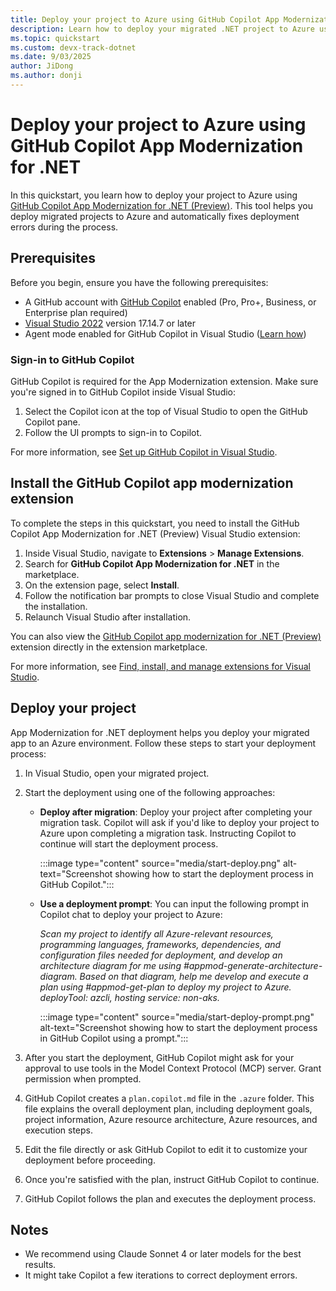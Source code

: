 ```yaml
---
title: Deploy your project to Azure using GitHub Copilot App Modernization for .NET
description: Learn how to deploy your migrated .NET project to Azure using GitHub Copilot App Modernization for .NET.
ms.topic: quickstart
ms.custom: devx-track-dotnet
ms.date: 9/03/2025
author: JiDong
ms.author: donji
---
```


# Deploy your project to Azure using GitHub Copilot App Modernization for .NET

In this quickstart, you learn how to deploy your project to Azure using [GitHub Copilot App Modernization for .NET (Preview)](https://aka.ms/appmod-dotnet-marketplace). This tool helps you deploy migrated projects to Azure and automatically fixes deployment errors during the process.

## Prerequisites

Before you begin, ensure you have the following prerequisites:

- A GitHub account with [GitHub Copilot](https://github.com/features/copilot) enabled (Pro, Pro+, Business, or Enterprise plan required)
- [Visual Studio 2022](https://visualstudio.microsoft.com/downloads/) version 17.14.7 or later
- Agent mode enabled for GitHub Copilot in Visual Studio ([Learn how](/visualstudio/ide/copilot-agent-mode))

### Sign-in to GitHub Copilot

GitHub Copilot is required for the App Modernization extension. Make sure you're signed in to GitHub Copilot inside Visual Studio:

1. Select the Copilot icon at the top of Visual Studio to open the GitHub Copilot pane.
1. Follow the UI prompts to sign-in to Copilot.

For more information, see [Set up GitHub Copilot in Visual Studio](/visualstudio/ide/visual-studio-github-copilot-install-and-states).

## Install the GitHub Copilot app modernization extension

To complete the steps in this quickstart, you need to install the GitHub Copilot App Modernization for .NET (Preview) Visual Studio extension:

1. Inside Visual Studio, navigate to **Extensions** > **Manage Extensions**.
1. Search for **GitHub Copilot App Modernization for .NET** in the marketplace.
1. On the extension page, select **Install**.
1. Follow the notification bar prompts to close Visual Studio and complete the installation.
1. Relaunch Visual Studio after installation.

You can also view the [GitHub Copilot app modernization for .NET (Preview)](https://aka.ms/appmod-dotnet-marketplace) extension directly in the extension marketplace.

For more information, see [Find, install, and manage extensions for Visual Studio](/visualstudio/ide/finding-and-using-visual-studio-extensions).

## Deploy your project

App Modernization for .NET deployment helps you deploy your migrated app to an Azure environment. Follow these steps to start your deployment process:

1. In Visual Studio, open your migrated project.

1. Start the deployment using one of the following approaches:

    - **Deploy after migration**: Deploy your project after completing your migration task. Copilot will ask if you'd like to deploy your project to Azure upon completing a migration task. Instructing Copilot to continue will start the deployment process.

        :::image type="content" source="media/start-deploy.png" alt-text="Screenshot showing how to start the deployment process in GitHub Copilot.":::

    - **Use a deployment prompt**: You can input the following prompt in Copilot chat to deploy your project to Azure:

        *Scan my project to identify all Azure-relevant resources, programming languages, frameworks, dependencies, and configuration files needed for deployment, and develop an architecture diagram for me using #appmod-generate-architecture-diagram. Based on that diagram, help me develop and execute a plan using #appmod-get-plan to deploy my project to Azure. deployTool: azcli, hosting service: non-aks.*

        :::image type="content" source="media/start-deploy-prompt.png" alt-text="Screenshot showing how to start the deployment process in GitHub Copilot using a prompt.":::

1. After you start the deployment, GitHub Copilot might ask for your approval to use tools in the Model Context Protocol (MCP) server. Grant permission when prompted.

1. GitHub Copilot creates a `plan.copilot.md` file in the `.azure` folder. This file explains the overall deployment plan, including deployment goals, project information, Azure resource architecture, Azure resources, and execution steps.

1. Edit the file directly or ask GitHub Copilot to edit it to customize your deployment before proceeding.

1. Once you're satisfied with the plan, instruct GitHub Copilot to continue.

1. GitHub Copilot follows the plan and executes the deployment process.

## Notes

- We recommend using Claude Sonnet 4 or later models for the best results.
- It might take Copilot a few iterations to correct deployment errors.
